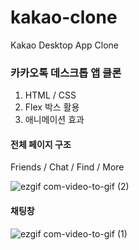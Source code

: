 # kakao-clone
 
Kakao Desktop App Clone

### 카카오톡 데스크톱 앱 클론 
1. HTML / CSS
2. Flex 박스 활용
3. 애니메이션 효과


#### 전체 페이지 구조
Friends / Chat / Find / More

![ezgif com-video-to-gif (2)](https://user-images.githubusercontent.com/43735576/85988443-f9776b80-ba29-11ea-960e-3e5e2cf77159.gif)

#### 채팅창

![ezgif com-video-to-gif (1)](https://user-images.githubusercontent.com/43735576/85987703-f3cd5600-ba28-11ea-8ac1-95e0dad54924.gif)
